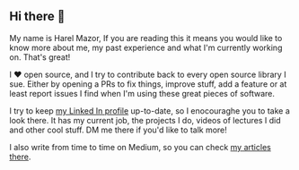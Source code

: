 ## Hi there 👋

My name is Harel Mazor,
If you are reading this it means you would like to know more about me, my past experience and what I'm currently working on.
That's great!

I ❤️ open source, and I try to contribute back to every open source library I sue.
Either by opening a PRs to fix things, improve stuff, add a feature or at least report issues I find when I'm using these great pieces of software.

I try to keep [my Linked In profile](https://www.linkedin.com/in/harel-mazor-1298b139/) up-to-date, so I enocouraghe you to take a look there.
It has my current job, the projects I do, videos of lectures I did and other cool stuff.
DM me there if you'd like to talk more!

I also write from time to time on Medium, so you can check [my articles there](https://medium.com/@harel.mazor).

